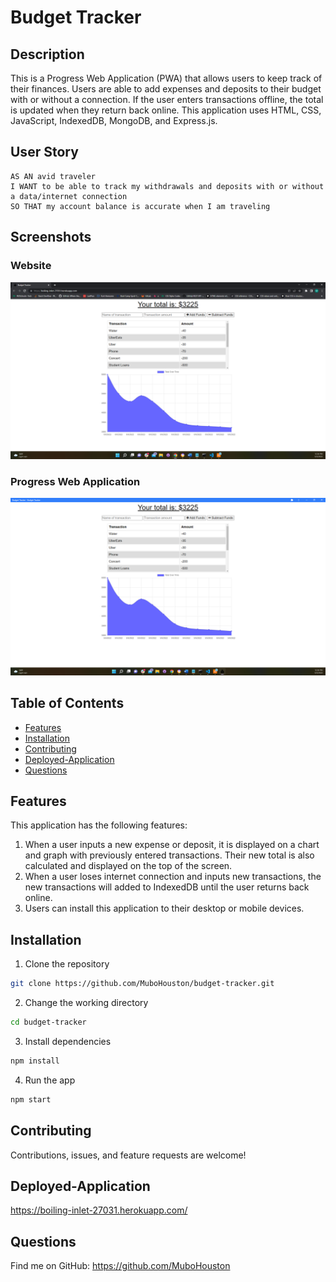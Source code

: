 # Budget Tracker

## Description
This is a Progress Web Application (PWA) that allows users to keep track of their finances. Users are able to add expenses and deposits to their budget with or without a connection. If the user enters transactions offline, the total is updated when they return back online. This application uses HTML, CSS, JavaScript, IndexedDB, MongoDB, and Express.js.

## User Story 
```
AS AN avid traveler
I WANT to be able to track my withdrawals and deposits with or without a data/internet connection
SO THAT my account balance is accurate when I am traveling 
```

## Screenshots

### Website
![Website](public/src/img/budget-website.png)

### Progress Web Application
![App](public/src/img/budget-app.png)

## Table of Contents
* [Features](#features)
* [Installation](#installation)
* [Contributing](#contributing)
* [Deployed-Application](#deployed-application)
* [Questions](#questions)

## Features
This application has the following features:
1. When a user inputs a new expense or deposit, it is displayed on a chart and graph with previously entered transactions. Their new total is also calculated and displayed on the top of the screen.
2. When a user loses internet connection and inputs new transactions, the new transactions will added to IndexedDB until the user returns back online. 
3. Users can install this application to their desktop or mobile devices. 

## Installation
1. Clone the repository

```bash
git clone https://github.com/MuboHouston/budget-tracker.git
```

2. Change the working directory

```bash
cd budget-tracker
```

3. Install dependencies

```bash
npm install
```

4. Run the app

``` bash 
npm start
```

## Contributing 
Contributions, issues, and feature requests are welcome!

## Deployed-Application
https://boiling-inlet-27031.herokuapp.com/

## Questions
Find me on GitHub: https://github.com/MuboHouston
